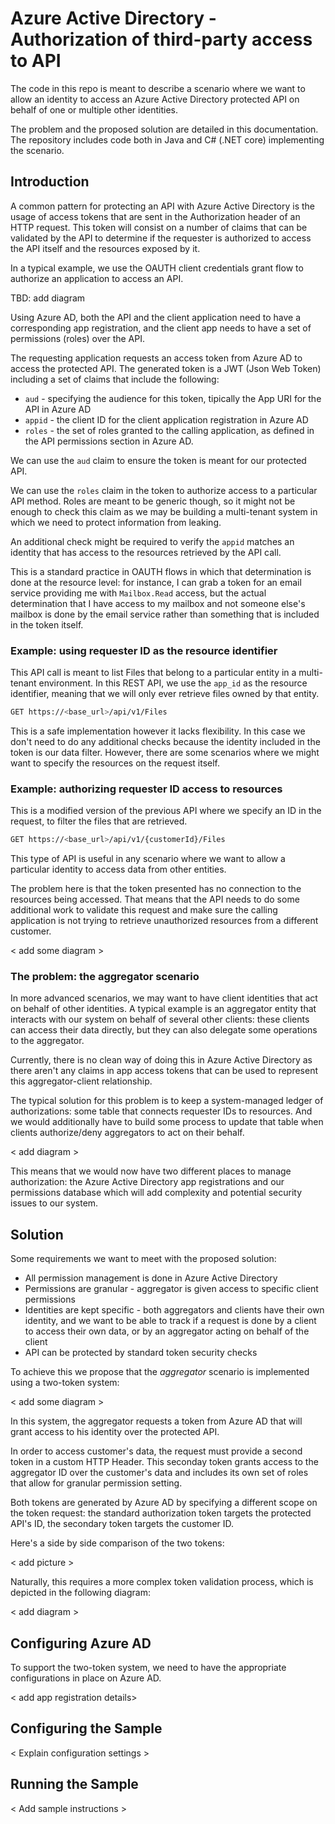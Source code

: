 # Azure Active Directory - Authorization of third-party access to API

The code in this repo is meant to describe a scenario where we want to allow an identity to access an Azure Active Directory protected API on behalf of one or multiple other identities.

The problem and the proposed solution are detailed in this documentation. The repository includes code both in Java and C# (.NET core) implementing the scenario.

## Introduction

A common pattern for protecting an API with Azure Active Directory is the usage of access tokens that are sent in the Authorization header of an HTTP request. This token will consist on a number of claims that can be validated by the API to determine if the requester is authorized to access the API itself and the resources exposed by it.

In a typical example, we use the OAUTH client credentials grant flow to authorize an application to access an API.

TBD: add diagram

Using Azure AD, both the API and the client application need to have a corresponding app registration, and the client app needs to have a set of permissions (roles) over the API.

The requesting application requests an access token from Azure AD to access the protected API. The generated token is a JWT (Json Web Token) including a set of claims that include the following:

- `aud` - specifying the audience for this token, tipically the App URI for the API in Azure AD
- `appid` - the client ID for the client application registration in Azure AD
- `roles` - the set of roles granted to the calling application, as defined in the API permissions section in Azure AD.

We can use the `aud` claim to ensure the token is meant for our protected API.

We can use the `roles` claim in the token to authorize access to a particular API method. Roles are meant to be generic though, so it might not be enough to check this claim as we may be building a multi-tenant system in which we need to protect information from leaking.

An additional check might be required to verify the `appid` matches an identity that has access to the resources retrieved by the API call. 

This is a standard practice in OAUTH flows in which that determination is done at the resource level: for instance, I can grab a token for an email service providing me with `Mailbox.Read` access, but the actual determination that I have access to my mailbox and not someone else's mailbox is done by the email service rather than something that is included in the token itself.

### Example: using requester ID as the resource identifier

This API call is meant to list Files that belong to a particular entity in a multi-tenant environment. In this REST API, we use the `app_id` as the resource identifier, meaning that we will only ever retrieve files owned by that entity.

```bash
GET https://<base_url>/api/v1/Files
```

This is a safe implementation however it lacks flexibility. In this case we don't need to do any additional checks because the identity included in the token is our data filter. However, there are some scenarios where we might want to specify the resources on the request itself.

### Example: authorizing requester ID access to resources

This is a modified version of the previous API where we specify an ID in the request, to filter the files that are retrieved.

```bash
GET https://<base_url>/api/v1/{customerId}/Files
```

This type of API is useful in any scenario where we want to allow a particular identity to access data from other entities.

The problem here is that the token presented has no connection to the resources being accessed. That means that the API needs to do some additional work to validate this request and make sure the calling application is not trying to retrieve unauthorized resources from a different customer.

< add some diagram >

### The problem: the aggregator scenario

In more advanced scenarios, we may want to have client identities that act on behalf of other identities. A typical example is an aggregator entity that interacts with our system on behalf of several other clients: these clients can access their data directly, but they can also delegate some operations to the aggregator.

Currently, there is no clean way of doing this in Azure Active Directory as there aren't any claims in app access tokens that can be used to represent this aggregator-client relationship.

The typical solution for this problem is to keep a system-managed ledger of authorizations: some table that connects requester IDs to resources. And we would additionally have to build some process to update that table when clients authorize/deny aggregators to act on their behalf.

< add diagram >

This means that we would now have two different places to manage authorization: the Azure Active Directory app registrations and our permissions database which will add complexity and potential security issues to our system.

## Solution

Some requirements we want to meet with the proposed solution:

- All permission management is done in Azure Active Directory
- Permissions are granular - aggregator is given access to specific client permissions
- Identities are kept specific - both aggregators and clients have their own identity, and we want to be able to track if a request is done by a client to access their own data, or by an aggregator acting on behalf of the client
- API can be protected by standard token security checks

To achieve this we propose that the *aggregator* scenario is implemented using a two-token system:

< add some diagram >

In this system, the aggregator requests a token from Azure AD that will grant access to his identity over the protected API.

In order to access customer's data, the request must provide a second token in a custom HTTP Header. This seconday token grants access to the aggregator ID over the customer's data and includes its own set of roles that allow for granular permission setting.

Both tokens are generated by Azure AD by specifying a different scope on the token request: the standard authorization token targets the protected API's ID, the secondary token targets the customer ID.

Here's a side by side comparison of the two tokens:

< add picture >

Naturally, this requires a more complex token validation process, which is depicted in the following diagram:

< add diagram >

## Configuring Azure AD

To support the two-token system, we need to have the appropriate configurations in place on Azure AD.

< add app registration details>

## Configuring the Sample

< Explain configuration settings >

## Running the Sample

< Add sample instructions >